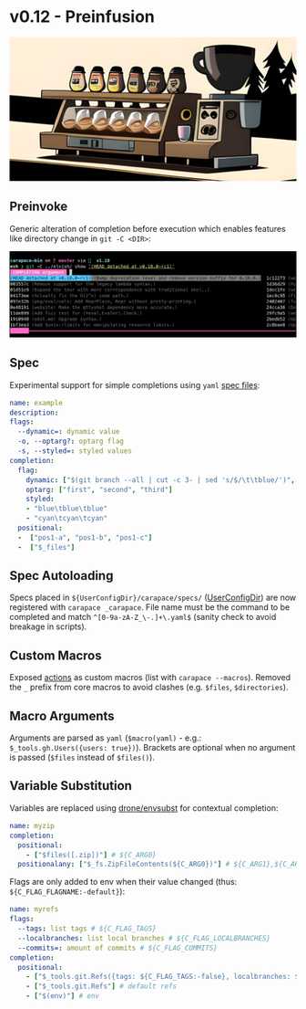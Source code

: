 # v0.12 - Preinfusion

![](./v0.12/banner.png)

## Preinvoke

Generic alteration of completion before execution which enables features like directory change in `git -C <DIR>`:

![](./v0.12/preinvoke.png)

## Spec

Experimental support for simple completions using `yaml` [spec files](https://github.com/rsteube/carapace-spec/tree/master/example):

```yaml
name: example
description:
flags:
  --dynamic=: dynamic value
  -o, --optarg?: optarg flag
  -s, --styled=: styled values
completion:
  flag:
    dynamic: ["$(git branch --all | cut -c 3- | sed 's/$/\t\tblue/')", "static value"]
    optarg: ["first", "second", "third"]
    styled:
    - "blue\tblue\tblue"
    - "cyan\tcyan\tcyan"
  positional:
  -  ["pos1-a", "pos1-b", "pos1-c"]
  -  ["$_files"]
```

## Spec Autoloading

Specs placed in `${UserConfigDir}/carapace/specs/` ([UserConfigDir](https://pkg.go.dev/os@go1.18.1#UserConfigDir)) are now registered with `carapace _carapace`.
File name must be the command to be completed and match `^[0-9a-zA-Z_\-.]+\.yaml$` (sanity check to avoid breakage in scripts).

## Custom Macros

Exposed [actions](https://pkg.go.dev/github.com/rsteube/carapace-bin/pkg/actions) as custom macros (list with `carapace --macros`).
Removed the `_` prefix from core macros to avoid clashes (e.g. `$files`, `$directories`).

## Macro Arguments
Arguments are parsed as `yaml` (`$macro(yaml)` - e.g.: `$_tools.gh.Users({users: true})`).
Brackets are optional when no argument is passed (`$files` instead of `$files()`).

## Variable Substitution

Variables are replaced using [drone/envsubst](https://github.com/drone/envsubst) for contextual completion:

```yaml
name: myzip
completion:
  positional:
    - ["$files([.zip])"] # ${C_ARG0}
  positionalany: ["$_fs.ZipFileContents(${C_ARG0})"] # ${C_ARG1},${C_ARG2},...
```

Flags are only added to env when their value changed (thus: `${C_FLAG_FLAGNAME:-default}`):

```yaml
name: myrefs
flags:
  --tags: list tags # ${C_FLAG_TAGS}
  --localbranches: list local branches # ${C_FLAG_LOCALBRANCHES}
  --commits=: amount of commits # ${C_FLAG_COMMITS}
completion:
  positional:
    - ["$_tools.git.Refs({tags: ${C_FLAG_TAGS:-false}, localbranches: ${C_FLAG_LOCALBRANCHES:-false}, commits: ${C_FLAG_COMMITS:-0}})"] # refs based on flag values with defaults
    - ["$_tools.git.Refs"] # default refs
    - ["$(env)"] # env
```